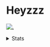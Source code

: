 # Heyzzz  

[![.](https://skillicons.dev/icons?i=js,java)](https://skillicons.dev)  

<details>
<summary>Stats</summary
<!--START_SECTION:waka-->

```txt
TypeScript   3 hrs 12 mins   ██████████████▒░░░░░░░░░░   57.73 %
JavaScript   1 hr 28 mins    ██████▓░░░░░░░░░░░░░░░░░░   26.55 %
YAML         29 mins         ██▒░░░░░░░░░░░░░░░░░░░░░░   08.85 %
JSON         22 mins         █▓░░░░░░░░░░░░░░░░░░░░░░░   06.87 %
TSConfig     0 secs          ░░░░░░░░░░░░░░░░░░░░░░░░░   00.01 %
```

<!--END_SECTION:waka-->
</details>
